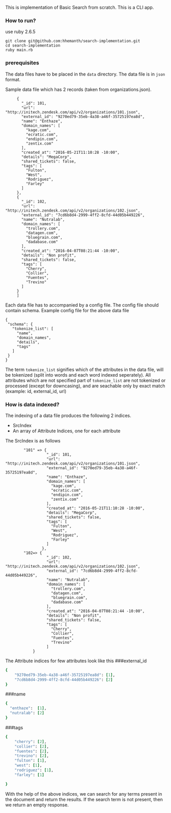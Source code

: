 This is implementation of Basic Search from scratch. This is a CLI app. 

### How to run?
use ruby 2.6.5

```shell
git clone git@github.com:hhemanth/search-implementation.git 
cd search-implementation 
ruby main.rb
```
### prerequisites
The data files have to be placed in the `data` directory. The data file is in ``json`` format.

Sample data file which has 2 records (taken from organizations.json). 

```[
     {
       "_id": 101,
       "url": "http://initech.zendesk.com/api/v2/organizations/101.json",
       "external_id": "9270ed79-35eb-4a38-a46f-35725197ea8d",
       "name": "Enthaze",
       "domain_names": [
         "kage.com",
         "ecratic.com",
         "endipin.com",
         "zentix.com"
       ],
       "created_at": "2016-05-21T11:10:28 -10:00",
       "details": "MegaCorp",
       "shared_tickets": false,
       "tags": [
         "Fulton",
         "West",
         "Rodriguez",
         "Farley"
       ]
     },
     {
       "_id": 102,
       "url": "http://initech.zendesk.com/api/v2/organizations/102.json",
       "external_id": "7cd6b8d4-2999-4ff2-8cfd-44d05b449226",
       "name": "Nutralab",
       "domain_names": [
         "trollery.com",
         "datagen.com",
         "bluegrain.com",
         "dadabase.com"
       ],
       "created_at": "2016-04-07T08:21:44 -10:00",
       "details": "Non profit",
       "shared_tickets": false,
       "tags": [
         "Cherry",
         "Collier",
         "Fuentes",
         "Trevino"
       ]
     }
     ]
 ```

Each data file has to accompanied by a config file. The config file should contain schema. Example config file for the above data file

```
{
 "schema": {
   "tokenize_list": [
     "name",
     "domain_names",
     "details",
     "tags"
   ]
 }
}
```

The term `tokenize_list` signifies which of the attributes in the data file, will be tokenized (split into words and each word indexed seperately). All attributes which are not specified part of `tokenize_list` are not tokenized or processed (except for downcasing), and are seachable only by exact match (example: id, external_id, url)


### How is data indexed?


The indexing of a data file produces the following 2 indices.

- SrcIndex
- An array of Attribute Indices, one for each attribute

The SrcIndex is as follows
       
```
        "101" => {
                  "_id": 101,
                  "url": "http://initech.zendesk.com/api/v2/organizations/101.json",
                  "external_id": "9270ed79-35eb-4a38-a46f-35725197ea8d",
                  "name": "Enthaze",
                  "domain_names": [
                    "kage.com",
                    "ecratic.com",
                    "endipin.com",
                    "zentix.com"
                  ],
                  "created_at": "2016-05-21T11:10:28 -10:00",
                  "details": "MegaCorp",
                  "shared_tickets": false,
                  "tags": [
                    "Fulton",
                    "West",
                    "Rodriguez",
                    "Farley"
                  ]
                },
        "102=> {
                  "_id": 102,
                  "url": "http://initech.zendesk.com/api/v2/organizations/102.json",
                  "external_id": "7cd6b8d4-2999-4ff2-8cfd-44d05b449226",
                  "name": "Nutralab",
                  "domain_names": [
                    "trollery.com",
                    "datagen.com",
                    "bluegrain.com",
                    "dadabase.com"
                  ],
                  "created_at": "2016-04-07T08:21:44 -10:00",
                  "details": "Non profit",
                  "shared_tickets": false,
                  "tags": [
                    "Cherry",
                    "Collier",
                    "Fuentes",
                    "Trevino"
                  ]
            }
```

The Attribute indices for few attributes look like this 
###external_id 

```ruby
{
    "9270ed79-35eb-4a38-a46f-35725197ea8d": [1],
    "7cd6b8d4-2999-4ff2-8cfd-44d05b449226": [2]
}
```

###name

```ruby
{
  "enthaze":  [1], 
  "nutralab": [2]
}

```

###tags
```ruby
{
    "cherry": [2],
    "collier": [2],
    "fuentes": [2],
    "trevino": [2],
    "fulton": [1],
    "west": [1],
    "rodriguez": [1],
    "farley": [1]

}

```

With the help of the above indices, we can search for any terms present in the document and return the results. If the search term is not present, then we return an empty response. 